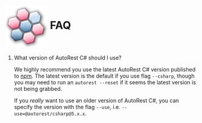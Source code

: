 # <img align="center" src="./images/logo.png">  FAQ

1. What version of AutoRest C# should I use?

    We highly recommend you use the latest AutoRest C# version published to [npm][autorest_npm]. The latest version
    is the default if you use flag `--csharp`, though you may need to run an `autorest --reset` if it seems
    the latest version is not being grabbed.

    If you *really* want to use an older version of AutoRest C#,
    you can specify the version with the flag `--use`, i.e. `--use=@autorest/csharp@5.x.x`.


<!-- LINKS -->
[min_dependencies]: ./client/initializing.md#minimum-dependencies-of-your-client
[autorest_npm]: https://www.npmjs.com/package/@autorest/csharp